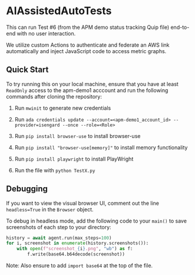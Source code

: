 # AIAssistedAutoTests
This can run Test #6 (from the APM demo status tracking Quip file) end-to-end with no user interaction.

We utilize custom Actions to authenticate and federate an AWS link automatically and inject JavaScript code to access metric graphs.

## Quick Start
To try running this on your local machine, ensure that you have at least `ReadOnly` access to the apm-demo1 acccount and run the following commands after cloning the repository:
1. Run `mwinit` to generate new credentials  

2. Run `ada credentials update --account=<apm-demo1_account_id> --provider=isengard --once --role=<Role>`

3. Run `pip install browser-use` to install browser-use
4. Run `pip install "browser-use[memory]"` to install memory functionality

5. Run `pip install playwright` to install PlayWright

6. Run the file with `python TestX.py`

## Debugging

If you want to view the visual browser UI, comment out the line `headless=True` in the `Browser` object.

To debug in headless mode, add the following code to your `main()` to save screenshots of each step to your directory:

```python
history = await agent.run(max_steps=100)
for i, screenshot in enumerate(history.screenshots()):
    with open(f"screenshot_{i}.png", "wb") as f:
        f.write(base64.b64decode(screenshot))
```


Note: Also ensure to add `import base64` at the top of the file.
